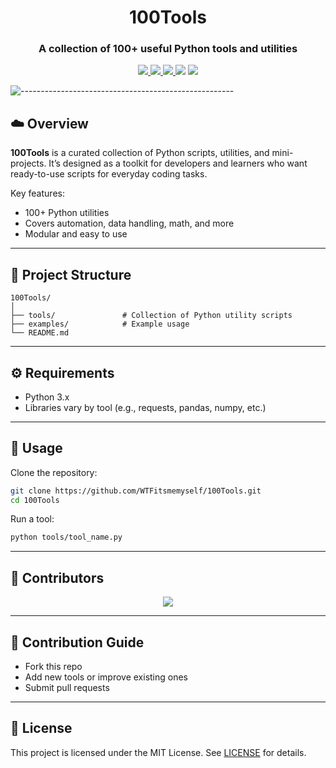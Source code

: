 <h1 align="center">100Tools</h1>

<h3 align="center">A collection of 100+ useful Python tools and utilities</h3>

<p align="center">
  <a href="https://github.com/WTFitsmemyself/100Tools">
    <img src="https://img.shields.io/github/stars/WTFitsmemyself/100Tools?style=flat-square">
  </a>
  <a href="https://github.com/WTFitsmemyself/100Tools/network">
    <img src="https://img.shields.io/github/forks/WTFitsmemyself/100Tools?style=flat-square">
  </a>
  <a href="https://github.com/WTFitsmemyself/100Tools/issues">
    <img src="https://img.shields.io/github/issues/WTFitsmemyself/100Tools?style=flat-square">
  </a>
  <img src="https://img.shields.io/badge/contributions-welcome-orange?style=flat-square">
  <a href="./LICENSE">
    <img src="https://img.shields.io/github/license/WTFitsmemyself/100Tools?color=blue&style=flat-square">
  </a>
</p>

![-----------------------------------------------------](https://raw.githubusercontent.com/andreasbm/readme/master/assets/lines/rainbow.png)

## ☁️ Overview

**100Tools** is a curated collection of Python scripts, utilities, and mini-projects.
It’s designed as a toolkit for developers and learners who want ready-to-use scripts for everyday coding tasks.

Key features:

* 100+ Python utilities
* Covers automation, data handling, math, and more
* Modular and easy to use

---

## 📂 Project Structure

```
100Tools/
│
├── tools/               # Collection of Python utility scripts
├── examples/            # Example usage
└── README.md
```

---

## ⚙️ Requirements

* Python 3.x
* Libraries vary by tool (e.g., requests, pandas, numpy, etc.)

---

## 🚀 Usage

Clone the repository:

```sh
git clone https://github.com/WTFitsmemyself/100Tools.git
cd 100Tools
```

Run a tool:

```sh
python tools/tool_name.py
```

---

## 👥 Contributors

<p align="center">
  <a href="https://github.com/WTFitsmemyself/100Tools/graphs/contributors">
    <img src="https://contrib.rocks/image?repo=WTFitsmemyself/100Tools" />
  </a>
</p>

---

## 📖 Contribution Guide

* Fork this repo
* Add new tools or improve existing ones
* Submit pull requests

---

## 📜 License

This project is licensed under the MIT License.
See [LICENSE](./LICENSE) for details.
